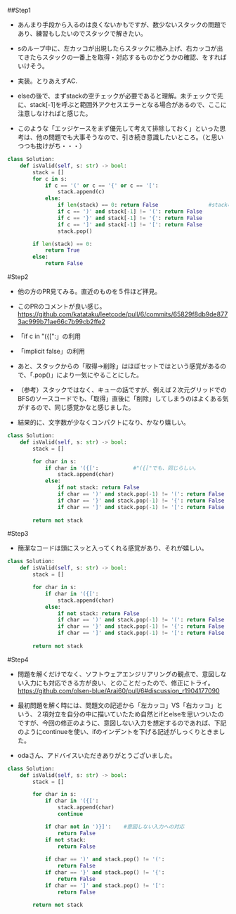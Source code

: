 ##Step1
- あんまり手段から入るのは良くないかもですが、数少ないスタックの問題であり、練習もしたいのでスタックで解きたい。
- sのループ中に、左カッコが出現したらスタックに積み上げ、右カッコが出てきたらスタックの一番上を取得・対応するものかどうかの確認、をすればいけそう。

- 実装。とりあえずAC.
- elseの後で、まずstackの空チェックが必要であると理解。未チェックで先に、stack[-1]を呼ぶと範囲外アクセスエラーとなる場合があるので、ここに注意しなければと感じた。
- このような「エッジケースをまず優先して考えて排除しておく」といった思考は、他の問題でも大事そうなので、引き続き意識したいところ。（と思いつつも抜けがち・・・）
```python
class Solution:
    def isValid(self, s: str) -> bool:
        stack = []
        for c in s:
            if c == '(' or c == '{' or c == '[':
                stack.append(c)
            else:
                if len(stack) == 0: return False                #stackの空チェックを最初後ろの方でしていて、範囲外アクセスのRunTime Error
                if c == ')' and stack[-1] != '(': return False
                if c == '}' and stack[-1] != '{': return False
                if c == ']' and stack[-1] != '[': return False
                stack.pop()

        if len(stack) == 0:
            return True
        else:
            return False
```
#Step2
- 他の方のPR見てみる。直近のものを５件ほど拝見。
- このPRのコメントが良い感じ。
https://github.com/katataku/leetcode/pull/6/commits/65829f8db9de8773ac999b71ae66c7b99cb2ffe2
 - 「if c in "({[":」の利用
 - 「implicit false」の利用

- あと、スタックからの「取得->削除」はほぼセットではという感覚があるので、「.pop()」により一気にやることにした。
 - （参考）スタックではなく、キューの話ですが、例えば２次元グリッドでのBFSのソースコードでも、「取得」直後に「削除」してしまうのはよくある気がするので、同じ感覚かなと感じました。
- 結果的に、文字数が少なくコンパクトになり、かなり嬉しい。
```python
class Solution:
    def isValid(self, s: str) -> bool:
        stack = []

        for char in s:
            if char in '({[':           #"({["でも、同じらしい。
                stack.append(char)
            else:
                if not stack: return False
                if char == ')' and stack.pop(-1) != '(': return False
                if char == '}' and stack.pop(-1) != '{': return False
                if char == ']' and stack.pop(-1) != '[': return False
        
        return not stack
```

#Step3
- 簡潔なコードは頭にスッと入ってくれる感覚があり、それが嬉しい。

```python
class Solution:
    def isValid(self, s: str) -> bool:
        stack = []

        for char in s:
            if char in '({[':
                stack.append(char)
            else:
                if not stack: return False
                if char == ')' and stack.pop(-1) != '(': return False
                if char == '}' and stack.pop(-1) != '{': return False
                if char == ']' and stack.pop(-1) != '[': return False
        
        return not stack

```
#Step4
- 問題を解くだけでなく、ソフトウェアエンジリアリングの観点で、意図しない入力にも対応できる方が良い、とのことだったので、修正にトライ。
https://github.com/olsen-blue/Arai60/pull/6#discussion_r1904177090

- 最初問題を解く時には、問題文の記述から「左カッコ」VS「右カッコ」という、２項対立を自分の中に描いていたため自然とifとelseを思いついたのですが、今回の修正のように、意図しない入力を想定するのであれば、下記のようにcontinueを使い、ifのインデントを下げる記述がしっくりときました。
- odaさん、アドバイスいただきありがとうございました。

```python
class Solution:
    def isValid(self, s: str) -> bool:
        stack = []

        for char in s:
            if char in '({[':
                stack.append(char)
                continue

            if char not in ')}]':    #意図しない入力への対応
                return False
            if not stack:
                return False
            
            if char == ')' and stack.pop() != '(':
                return False
            if char == '}' and stack.pop() != '{':
                return False
            if char == ']' and stack.pop() != '[':
                return False
        
        return not stack
```


